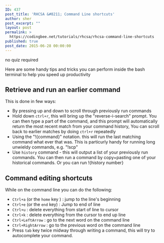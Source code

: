 ```yaml
---
ID: 437
post_title: 'RHCSA &#8211; Command Line shortcuts'
author: sher
post_excerpt: ""
layout: post
permalink: >
  https://codingbee.net/tutorials/rhcsa/rhcsa-command-line-shortcuts
published: true
post_date: 2015-06-28 00:00:00
---
```

no quiz required

Here are some handy tips and tricks you can perform inside the bash terminal to help you speed up productivity


<h2>Retrieve and run an earlier command</h2>

This is done in few ways:

<ul>
	<li>By pressing up and down to scroll through previously run commands</li>
	<li>Hold down <code>ctrl+r</code>, this will bring up the "reverse-i-search" prompt. You can then type a part of the command, and this prompt will automatically return the most recent match from your command history, You can scroll back to earlier matches by doing <code>ctrl+r</code> repeatedly</li>
	<li>Using the "!{command}" notation. this will run the last matching command what ever that was. This is particurly handy for running long unwieldy commands, e.g. "!scp"</li>
        <li>Use <code>history</code> command - this will output a list of your previously run commands. You can then run a command by copy+pasting one of your historical commands. Or you can run !{history number}</li>
</ul>



<h2>Command editing shortcuts</h2>



While on the command line you can do the following:

<ul>
	<li><code>Ctrl+a</code> (or the <code>home</code> key ) : jump to the line's beginning</li>
	<li><code>Ctrl+e</code> (or the <code>end</code> key) : Jump to end of line</li>
	<li><code>Ctrl+u</code> : delete everything from start of line to cursor</li>
	<li><code>Ctrl+k</code> : delete everything from the cursor to end up line</li>
	<li><code>Ctrl+LeftArrow</code> : go to the next word on the command line</li>
	<li><code>Ctrl+RightArrow</code> : go to the previous word on the command line </li>
	<li>Press <code>tab</code> key twice midway through writing a command, this will try to autocomplete your command.</li>

</ul>